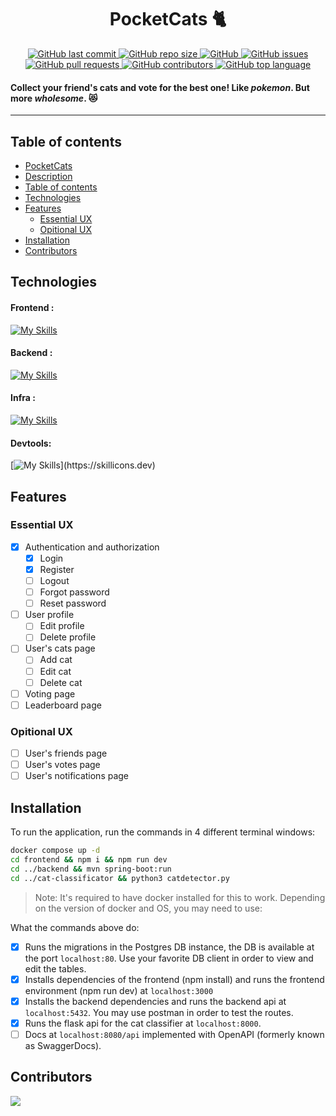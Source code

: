 <div align=center id=pocketcats>

# PocketCats :cat2:

</div>

<div align=center>
    <a href="https://img.shields.io/github/last-commit/Pauwul/PocketCats">
        <img src="https://img.shields.io/github/last-commit/Pauwul/PocketCats" alt="GitHub last commit">
    </a>
    <a href="https://img.shields.io/github/repo-size/Pauwul/PocketCats">
        <img src="https://img.shields.io/github/repo-size/Pauwul/PocketCats" alt="GitHub repo size">
    </a>
    <a href="https://img.shields.io/github/license/Pauwul/PocketCats">
        <img src="https://img.shields.io/github/license/Pauwul/PocketCats" alt="GitHub">
    </a>
    <a href="https://img.shields.io/github/issues/Pauwul/PocketCats">
        <img src="https://img.shields.io/github/issues/Pauwul/PocketCats" alt="GitHub issues">
    </a>
    <a href="https://img.shields.io/github/issues-pr/Pauwul/PocketCats">
        <img src="https://img.shields.io/github/issues-pr/Pauwul/PocketCats" alt="GitHub pull requests">
    </a>
    <a href="https://img.shields.io/github/contributors/Pauwul/PocketCats">
        <img src="https://img.shields.io/github/contributors/Pauwul/PocketCats" alt="GitHub contributors">
    </a>
    <a href="https://img.shields.io/github/languages/top/Pauwul/PocketCats">
        <img src="https://img.shields.io/github/languages/top/Pauwul/PocketCats" alt="GitHub top language">
    </a>

</div>

<div  style="display:none" id=description>

</div>

#### Collect your friend's cats and vote for the best one! Like _pokemon_. But more _wholesome_. :heart_eyes_cat:

---

</div>

## Table of contents

- [PocketCats](#pocketcats)
- [Description](#description)
- [Table of contents](#table-of-contents)
- [Technologies](#technologies)
- [Features](#features)
  - [Essential UX](#essential-ux)
  - [Opitional UX](#opitional-ux)
- [Installation](#installation)
- [Contributors](#contributors)

## Technologies

#### Frontend :

[![My Skills](https://skillicons.dev/icons?i=nodejs,nextjs,tailwind,figma,ts,electron,&theme=light)](https://skillicons.dev)

#### Backend :

[![My Skills](https://skillicons.dev/icons?i=spring,java,maven,hibernate,express,postgres)](https://skillicons.dev)

#### Infra :

[![My Skills](https://skillicons.dev/icons?i=docker,github,vercel,githubactions,gulp,git)](https://skillicons.dev)

#### Devtools:

[![My Skills](https://skillicons.dev/icons?i=eclipse,idea,vscode,postman,)](https://skillicons.dev)

## Features

### Essential UX

- [x] Authentication and authorization
  - [x] Login
  - [x] Register
  - [ ] Logout
  - [ ] Forgot password
  - [ ] Reset password
- [ ] User profile
  - [ ] Edit profile
  - [ ] Delete profile
- [ ] User's cats page
  - [ ] Add cat
  - [ ] Edit cat
  - [ ] Delete cat
- [ ] Voting page
- [ ] Leaderboard page

### Opitional UX

- [ ] User's friends page
- [ ] User's votes page
- [ ] User's notifications page

## Installation

To run the application, run the commands in 4 different terminal windows:

```bash
docker compose up -d
cd frontend && npm i && npm run dev
cd ../backend && mvn spring-boot:run
cd ../cat-classificator && python3 catdetector.py
```

> Note:
> It's required to have docker installed for this to work.
> Depending on the version of docker and OS, you may need to use:

What the commands above do:

- [x] Runs the migrations in the Postgres DB instance, the DB is available at the port `localhost:80`. Use your favorite DB client in order to view and edit the tables.
- [x] Installs dependencies of the frontend (npm install) and runs the frontend environment (npm run dev) at `localhost:3000`
- [x] Installs the backend dependencies and runs the backend api at `localhost:5432`. You may use postman in order to test the routes.
- [x] Runs the flask api for the cat classifier at `localhost:8000`.
- [ ] Docs at `localhost:8080/api` implemented with OpenAPI (formerly known as SwaggerDocs).

## Contributors

<a href="https://github.com/Pauwul/PocketCats/graphs/contributors">
  <img src="https://contrib.rocks/image?repo=Pauwul/PocketCats"/>
</a>
